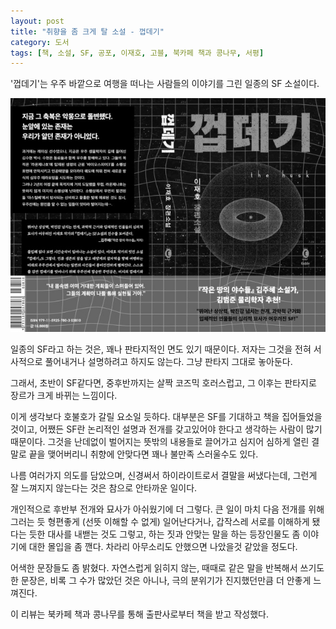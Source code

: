 ```yaml
---
layout: post
title: "취향을 좀 크게 탈 소설 - 껍데기"
category: 도서
tags: [책, 소설, SF, 공포, 이재호, 고블, 북카페 책과 콩나무, 서평]
---
```


'껍데기'는
우주 바깥으로 여행을 떠나는 사람들의 이야기를 그린 일종의 SF 소설이다.

![표지](/images/the-husk-book-h480.jpg)

일종의 SF라고 하는 것은, 꽤나 판타지적인 면도 있기 때문이다.
저자는 그것을 전혀 서사적으로 풀어내거나 설명하려고 하지도 않는다.
그냥 판타지 그대로 놓아둔다.

그래서, 초반이 SF같다면,
중후반까지는 살짝 코즈믹 호러스럽고,
그 이후는 판타지로 장르가 크게 바뀌는 느낌이다.

이게 생각보다 호불호가 갈릴 요소일 듯하다.
대부분은 SF를 기대하고 책을 집어들었을 것이고,
어쨌든 SF란 논리적인 설명과 전개를 갖고있어야 한다고 생각하는 사람이 많기 때문이다.
그것을 난데없이 벌어지는 뜻밖의 내용들로 끌어가고
심지어 심하게 열린 결말로 끝을 맺어버리니
취향에 안맞다면 꽤나 불만족 스러울수도 있다.

나름 여러가지 의도를 담았으며,
신경써서 하이라이트로서 결말을 써냈다는데,
그런게 잘 느껴지지 않는다는 것은 참으로 안타까운 일이다.

개인적으로 후반부 전개와 묘사가 아쉬웠기에 더 그렇다.
큰 일이 마치 다음 전개를 위해 그러는 듯 형편좋게 (선뜻 이해할 수 없게) 일어난다거나,
갑작스레 서로를 이해하게 됐다는 듯한 대사를 내밷는 것도 그렇고,
하는 짓과 안맞는 말을 하는 등장인물도 좀 이야기에 대한 몰입을 좀 깬다.
차라리 아무소리도 안했으면 나았을것 같았을 정도다.

<!--
필립은 돌아가라면서, 그것만이 살 길이라고 여러차례 말하는데,
그래놓고는 정작 살려고 하는 사람들을 덮치고 돌아가지 못하게 만드는
하나도 앞뒤가 안맞는 짓거리를 한다.
주요 빌런인 필립이 이렇게 오락가락하는 캐릭터인것은
등장인물들이 겪는 사건도 코즈믹 호러적인 무언가가 아니라
그냥 이상한 무엇가로 격하해 보게 한다.
그렇게까지 넘사벽의 능력을 보였으면서
고작 칼따위에 허무하게 죽어버리는 것도 꽤나 황당하고.
심지어 그 전까진 전혀 위협이 되지도 않았었는데도.
-->

어색한 문장들도 좀 밝혔다.
자연스럽게 읽히지 않는, 때때로 같은 말을 반복해서 쓰기도 한 문장은,
비록 그 수가 많았던 것은 아니나,
극의 분위기가 진지했던만큼 더 안좋게 느껴진다.



<div class="im im-info">
이 리뷰는 북카페 책과 콩나무를 통해 출판사로부터 책을 받고 작성했다.
</div>
